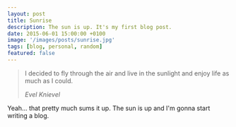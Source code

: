 ```yaml
---
layout: post
title: Sunrise
description: The sun is up. It's my first blog post.
date: 2015-06-01 15:00:00 +0100
image: '/images/posts/sunrise.jpg'
tags: [blog, personal, random]
featured: false
---
```


> I decided to fly through the air and live in the sunlight and enjoy life as much as I could.
>
> <cite>Evel Knievel</cite>

Yeah... that pretty much sums it up. The sun is up and I'm gonna start writing a blog.
